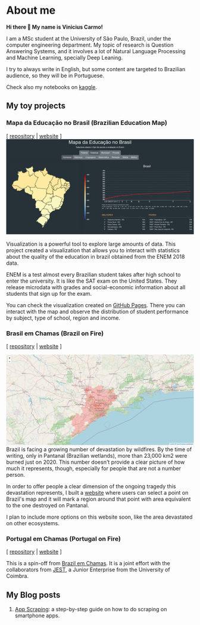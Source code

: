 # About me

**Hi there 👋 My name is Vinicius Carmo!**

I am a MSc student at the University of São Paulo, Brazil, under the computer engineering department. My topic of research is Question Answering Systems, and it involves a lot of Natural Language Processing and Machine Learning, specially Deep Leaning. 

I try to always write in English, but some content are targeted to Brazilian audience, so they will be in Portuguese. 

Check also my notebooks on [kaggle](https://www.kaggle.com/viniciuscleves).

## My toy projects

### Mapa da Educação no Brasil (Brazilian Education Map) 
[ [repository](https://github.com/vinicius-cleves/enem) | [website](https://vinicius-cleves.github.io/enem/visualization/) ]
![Mapa da Educação no Brasil screenshot](public/mapa-da-educacao-no-brasil.png)

Visualization is a powerful tool to explore large amounts of data. This project created a visualization that allows you to interact with statistics about the quality of the education in brazil obtained from the ENEM 2018 data. 

ENEM is a test almost every Brazilian student takes after high school to enter the university. It is like the SAT exam on the United States. They release microdata with grades and social-economic information about all students that sign up for the exam. 

You can check the visualization created on [GitHub Pages](https://vinicius-cleves.github.io/enem/visualization/). There you can interact with the map and observe the distribution of student performance by subject, type of school, region and income.


### Brasil em Chamas (Brazil on Fire)
[ [repository](https://github.com/vinicius-cleves/brasil-em-chamas) | [website](https://vinicius-cleves.github.io/brasil-em-chamas/) ]

![Brasil em chamas screenshot](public/brasil-em-chamas.jpg)
Brazil is facing a growing number of devastation by wildfires. By the time of writing, only in Pantanal (Brazilian wetlands), more than 23,000 km2 were burned just on 2020. This number doesn't provide a clear picture of how much it represents, though, especially for people that are not a number person. 

In order to offer people a clear dimension of the ongoing tragedy this devastation represents, I built a [website](https://vinicius-cleves.github.io/brasil-em-chamas/) where users can select a point on Brazil's map and it will mark a region around that point with area equivalent to the one destroyed on Pantanal.

I plan to include more options on this website soon, like the area devastated on other ecosystems. 

### Portugal em Chamas (Portugal on Fire)
[ [repository](https://github.com/vinicius-cleves/portugal-em-chamas) | [website](https://vinicius-cleves.github.io/portugal-em-chamas/) ]

This is a spin-off from [Brazil em Chamas](#brasil-em-chamas). It is a joint effort with the collaborators from [JEST](http://www.jest.pt/), a Junior Enterprise from the University of Coimbra. 


## My Blog posts

1. [App Scraping](https://medium.com/turing-talks/app-scraping-628e7fc514a0): a step-by-step guide on how to do scraping on smartphone apps.
<!--
**vinicius-cleves/vinicius-cleves** is a ✨ _special_ ✨ repository because its `README.md` (this file) appears on your GitHub profile.

Here are some ideas to get you started:

- 🔭 I’m currently working on ...
- 🌱 I’m currently learning ...
- 👯 I’m looking to collaborate on ...
- 🤔 I’m looking for help with ...
- 💬 Ask me about ...
- 📫 How to reach me: ...
- 😄 Pronouns: ...
- ⚡ Fun fact: ...
-->

